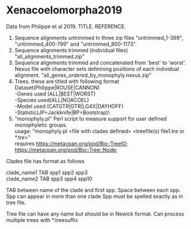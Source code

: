 # Xenacoelomorpha2019

Data from Philippe et al 2019.  TITLE. REFERENCE.

1. Sequence alignments untrimmed
  In three zip files "untrimmed_1-399", "untrimmed_400-799" and "untrimmed_800-1173".
2. Sequence alignments trimmed (individual files)
  "all_alignments_trimmed.zip"
3. Sequence alignments trimmed and concatenated from 'best' to 'worst'.
  Nexus file with character sets definining positions of each individual alignment.
  "all_genes_ordered_by_monophyly.nexus.zip"
3. Trees.
  these are titled with following format\
    Dataset(Philippe|ROUSE|CANNON)\
    -Genes used (ALL|BEST|WORST)\
    -Species used(ALL|NOACOEL)\
    -Model used (CATGTR|GTR|LG4X|DAYHOFF)\
    -Statistic(JP=Jackknife|BP=Bootstrap)\
4. "monophyly.pl"  Perl script to measure support for user defined monophyletic groups.\
  usage: "monophyly.pl \<file with clades defined\> \<treefile(s) file1.tre or \*.tre\>"\
  requires https://metacpan.org/pod/Bio::TreeIO; https://metacpan.org/pod/Bio::Tree::Node;

Clades file has format as follows

clade_name1 TAB spp1 spp2 spp3\
clade_name2 TAB spp3 spp4 spp10

TAB between name of the clade and first spp.  Space between each spp.\
Spp can appear in more than one clade
Spp must be spelled exactly as in tree file.

Tree file can have any name but should be in Newick format.
Can process multiple trees with *.treesuffix
